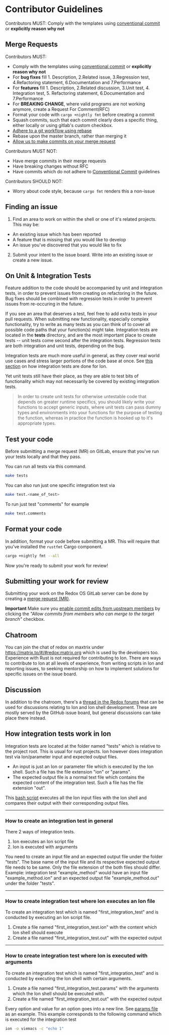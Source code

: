 # Contributor Guidelines

Contributors MUST:
Comply with the templates using [conventional commit](https://www.conventionalcommits.org/en/v1.0.0-beta.4/) or **explicitly reason why not**

## Merge Requests

Contributors MUST:

- Comply with the templates using [conventional commit](https://www.conventionalcommits.org/en/v1.0.0-beta.4/) or **explicitly reason why not**
- For **bug fixes** fill 1. Description, 2.Related issue, 3.Regression test, 4.Refactoring statement, 6.Documentation and 7.Performance
- For **features** fill 1. Description, 2.Related discussion, 3.Unit test, 4. Integration test, 5. Refactoring statement, 6.Documentation and 7.Performance
- For **BREAKING CHANGE**, where valid programs are not working anymore, create a Request For Comment(RFC)
- Format your code with `cargo +nightly fmt` before creating a commit
- Squash commits, such that each commit clearly does a specific thing, either locally or using gitlab's custom checkbox.
- [Adhere to a git workflow using rebase](https://medium.com/singlestone/a-git-workflow-using-rebase-1b1210de83e5)
- Rebase upon the master branch, rather than merging it
- [Allow us to make commits on your merge request](https://docs.gitlab.com/ee/user/project/merge_requests/allow_collaboration.html)

Contributors MUST NOT:

- Have merge commits in their merge requests
- Have breaking changes without RFC
- Have commits which do not adhere to [Conventional Commit](https://www.conventionalcommits.org/en/v1.0.0-beta.4/) guidelines

Contributors SHOULD NOT:

- Worry about code style, because `cargo fmt` renders this a non-issue

[conventional commit]: https://www.conventionalcommits.org/en/v1.0.0-beta.4/

## Finding an issue

1. Find an area to work on within the shell or one of it's related projects.
This may be:

- An existing issue which has been reported
- A feature that is missing that you would like to develop
- An issue you've discovered that you would like to fix

2. Submit your intent to the issue board. Write into an existing issue or create a new issue.

## On Unit & Integration Tests

Feature addition to the code should be accompanied by unit and integration tests,
in order to prevent issues from creating on refactoring in the future.
Bug fixes should be combined with regression tests in order to prevent issues from 
re-occuring in the future.

If you see an area that deserves a test, feel free to add extra tests in your pull requests.
When submitting new functionality, especially complex functionality, try to write as many
tests as you can think of to cover all possible code paths that your function(s) might take.
Integration tests are located in the **tests** directory, and are the most important place
to create tests -- unit tests come second after the integration tests.
Regression tests are both integration and unit tests, depending on the bug.

Integration tests are much more useful in general, as they cover real world use cases and
stress larger portions of the code base at once. 
See [this section][integration test] on how integration tests are done for Ion.

Yet unit tests still have their place, as
they are able to test bits of functionality which may not necessarily be covered by existing
integration tests.

> In order to create unit tests for otherwise untestable code that depends on greater runtime
> specifics, you should likely write your functions to accept generic inputs, where unit
> tests can pass dummy types and environments into your functions for the purpose of testing
> the function, whereas in practice the function is hooked up to it's appropriate types.


## Test your code

Before submitting a merge request (MR) on GitLab, ensure that you've run your tests locally and that they
pass.

You can run all tests via this command.

```sh
make tests
```

You can also run just one specific integration test via

```sh
make test.<name_of_test> 
```

To run just test "comments" for example

```sh
make test.comments
```

## Format your code

In addition, format your code before submitting a MR. This will require that
you've installed the `rustfmt` Cargo component.

```sh
cargo +nightly fmt --all
```

Now you're ready to submit your work for review!

## Submitting your work for review

Submitting your work on the Redox OS GitLab server can be done by creating a [merge request (MR)](https://gitlab.redox-os.org/help/user/project/merge_requests/index.md).

**Important** Make sure you [enable commit edits from upstream members](https://gitlab.redox-os.org/help/user/project/merge_requests/allow_collaboration.md#enabling-commit-edits-from-upstream-members) by clicking the *"Allow commits from members who can merge to the target branch"* checkbox.

## Chatroom

You can join the chat of redox on maxtrix under https://matrix.to/#/#redox:matrix.org which is used by the developers too. 
Experience with Rust is not required for contributing to Ion. There
are ways to contribute to Ion at all levels of experience, from writing scripts in Ion and reporting
issues, to seeking mentorship on how to implement solutions for specific issues on the issue board.

## Discussion

In addition to the chatroom, there's a [thread in the Redox forums](https://discourse.redox-os.org/t/ion-shell-development-discussion/682)
that can be used for discussions relating to Ion and Ion shell development. These are mostly served
by the GitHub issue board, but general discussions can take place there instead.

## How integration tests work in Ion

Integration tests are located at the folder named "tests" which is relative to the project root. 
This is usual for rust projects. 
Ion however does integration test via Ion/parameter input and expected output files.

- An input is just an Ion or parameter file which is executed by the Ion shell. 
  Such a file has the file extension "ion" or "params".
- The expected output file is a normal text file 
  which contains the expected content of the integration test.
  Such a file has the file extension "out". 

This [bash script] executes all the Ion input files with the Ion shell and compares
their output with their corresponding output files.

---

### How to create an integration test in general

There 2 ways of integration tests.

1. Ion executes an Ion script file
2. Ion is executed with arguments

You need to create an input file and an expected output file under the folder "tests".
The base name of the input file and its respective expected output file needs to be same.
Only the file extension of the both files should differ. 
Example: integration test "example_method" would have an input file "example_method.ion" 
and an expected output file "example_method.out" under the folder "tests".

---

### How to create integration test where Ion executes an Ion file

To create an integration test which is named "first_integration_test" 
and is conducted by executing an Ion script file.

1. Create a file named "first_integration_test.ion" 
   with the content which Ion shell should execute
2. Create a file named "first_integration_test.out" 
   with the expected output 

--- 

### How to create integration test where Ion is executed with arguments

To create an integration test which is named "first_integration_test" 
and is conducted by executing the Ion shell with certain arguments.

1. Create a file named "first_integration_test.params"
   with the arguments which the Ion shell should be executed with.
2. Create a file named "first_integration_test.out"
   with the expected output

Every option and value for an option goes into a new line. 
See [params file](./tests/keybinding_fail.params) as an example.
This example corresponds to the following command which is executed for the integration test

```sh
ion -o viemacs -c "echo 1"
```

[bash script]:./tests/run_examples.sh
[integration test]:#how-integration-tests-work-in-ion
